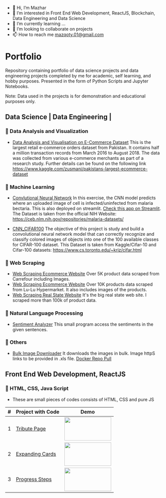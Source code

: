 - 👋 Hi, I’m Mazhar
- 👀 I’m interested in Front End Web Development, ReactJS, Blockchain, Data Engineering and Data Science
- 🌱 I’m currently learning ...
- 💞️ I’m looking to collaborate on projects
- 📫 How to reach me mazqoty.01@gmail.com

# Portfolio

Repository containing portfolio of data science projects and data engineering projects completed by me for academic, self learning, and hobby purposes. Presented in the form of Python Scripts and Jupyter Notebooks.

Note: Data used in the projects is for demonstration and educational purposes only.

## Data Science | Data Engineering | 

  ### :palm_tree: Data Analysis and Visualization
  
  * [Data Analysis and Visualisation on E-Commerce Dataset](https://github.com/mazqoty/Data-Analysis-and-Visualization-on-Ecommerce-Dataset)
  This is the largest retail e-commerce orders dataset from Pakistan. It contains half a million transaction records from March 2016 to August 2018. The data was collected from   various e-commerce merchants as part of a research study. Further details can be found on the following link 
  https://www.kaggle.com/zusmani/pakistans-largest-ecommerce-dataset
  
 ### :palm_tree: Machine Learning

* [Convlutional Neural Network](https://github.com/mazqoty/malaria_detection) In this exercise, the CNN model predicts where an uploaded image of cell is infected/uninfected from malaria bectaria. This is also deployed on streamlit. [Check this app on Streamlit](https://share.streamlit.io/mazqoty/malaria_detection/main/app.py). The Dataset is taken from the official NIH Website: https://ceb.nlm.nih.gov/repositories/malaria-datasets/

* [CNN_CIFAR100](https://github.com/mazqoty/CNN_CIFAR100) The objective of this project is study and build a convolutional neural network model that can correctly recognize and classify colored images of objects into one of the 100 available classes for CIFAR-100 dataset.
This Dataset is taken from Kaggle/Cifar-10 and Cifar-100 datasets: https://www.cs.toronto.edu/~kriz/cifar.html

### :palm_tree: Web Scraping

* [Web Scraping Ecommerce Website](https://github.com/mazqoty/Scraping-Carrefour-E-commerce) Over 5K product data scraped from Carrefour including Images.
* [Web Scraping Ecommerce Website](https://github.com/mazqoty/Scraping-Lulu-Hypermarket-E-commerce) Over 10K products data scraped from Lu-Lu Hypermarket. It also includes   images of the products.
* [Web Scraping Real State Website](https://github.com/mazqoty/Scraping-Zameen.com) It's the big real state web site. I scraped more than 100k of product data.
### :palm_tree: Natural Language Processing

* [ Sentiment Analyzer](https://github.com/mazqoty/sentiment_Analyzer) This small program access the sentiments in the given sentences.

### :palm_tree: Others
* [Bulk Image Downloader](https://github.com/mazqoty/Image-Downloader) It downloads the images in bulk. Image httpS links to be provided in .xls file.
  [Docker Repo Pull](https://hub.docker.com/r/mazqoty/image_downloader)


## Front End Web Development, ReactJS

  ### :palm_tree: HTML, CSS, Java Script
  
  * These are small pieces of codes consists of HTML, CSS and pure JS
  
  <table>
    <thead>
    <tr>
    <th>#</th>
    <th>Project with Code</th>
    <th>Demo</th>
    </tr>
    </thead>
    <tbody>
    <tr>
    <td>1</td>
    <td><a href="https://github.com/mazqoty/Tribute_Page" target="_blank">Tribute Page</a></td>
    <td><img src="https://i.imgur.com/oIs8fXX.gif" width="150px" height=75px></td>
    </tr>
    <tr>
    <td>2</td>
    <td><a href="https://codepen.io/mazqoty/pen/mdqrjqE" target="_blank">Expanding Cards</a></td>
    <td><img src="https://i.imgur.com/CpHSOVU.gif" width="150px" height=75px></td>
    </tr>
    <tr>
    <td>3</td>
    <td><a href="https://codepen.io/mazqoty/pen/xxPEJpN" target="_blank">Progress Steps</a></td>
    <td><img src="https://i.imgur.com/Etzpr7G.gif" width="150px" height=75px></td>
    </tr>
    </tbody>
    </table>


<!---
mazqoty/mazqoty is a ✨ special ✨ repository because its `README.md` (this file) appears on your GitHub profile.
You can click the Preview link to take a look at your changes.
--->

